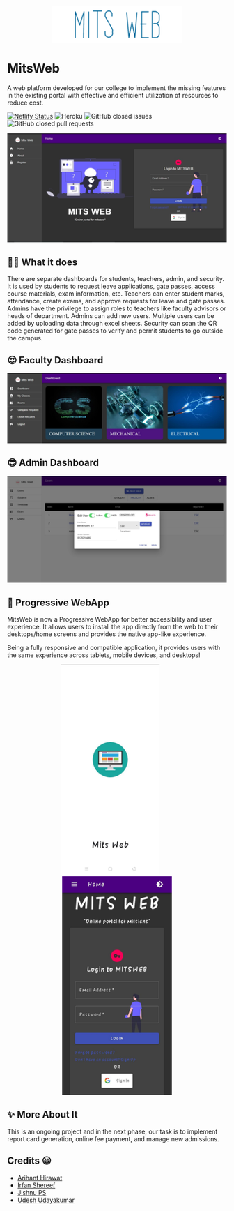 <p align="center"><img src="https://raw.githubusercontent.com/arihant-2310/.github-images/main/logo.png"></p>

# MitsWeb

A web platform developed for our college to implement the missing features in the existing portal with effective and efficient utilization of resources to reduce cost.

[![Netlify Status](https://api.netlify.com/api/v1/badges/e16b536d-64db-41c7-86dd-c29f1c48bc98/deploy-status)](https://app.netlify.com/sites/mitsweb/deploys)
![Heroku](http://heroku-badge.herokuapp.com/?app=mitsweb-be&style=flat&svg=1)
![GitHub closed issues](https://img.shields.io/github/issues-closed/MitsWb/MitsWeb-Fe?style=flat)
![GitHub closed pull requests](https://img.shields.io/github/issues-pr-closed/MitsWb/MitsWeb-Fe?color=green?style=flat)

<img src="https://raw.githubusercontent.com/arihant-2310/.github-images/main/mitswebDashboard.jpeg">

## 👨‍💻 What it does

There are separate dashboards for students, teachers, admin, and security. It is used by students to request leave applications, gate passes, access course materials, exam information, etc. Teachers can enter student marks, attendance, create exams, and approve requests for leave and gate passes. Admins have the privilege to assign roles to teachers like faculty advisors or heads of department. Admins can add new users. Multiple users can be added by uploading data through excel sheets. Security can scan the QR code generated for gate passes to verify and permit students to go outside the campus.

## 😍 Faculty Dashboard

<img src="https://raw.githubusercontent.com/arihant-2310/.github-images/main/facultyDashboard.jpeg">

## 😎 Admin Dashboard

<img src="https://raw.githubusercontent.com/arihant-2310/.github-images/main/adminDashboardLight.jpeg">

## 📱 Progressive WebApp

MitsWeb is now a Progressive WebApp for better accessibility and user experience. It allows users to install the app directly from the web to their desktops/home screens and provides the native app-like experience.

Being a fully responsive and compatible application, it provides users with the same experience across tablets, mobile devices, and desktops!

<p align="center">
  <img alt="Banner" src="https://raw.githubusercontent.com/arihant-2310/.github-images/main/mobileView2.jpeg" width="45%">
&nbsp; &nbsp; &nbsp; &nbsp;
  <img alt="Login" src="https://raw.githubusercontent.com/arihant-2310/.github-images/main/mobileView1.jpeg" width="50%">
</p>

## ✨ More About It

This is an ongoing project and in the next phase, our task is to implement report card generation, online fee payment, and manage new admissions.

## Credits 😀

- [Arihant Hirawat](https://github.com/arihant-2310)
- [Irfan Shereef](https://github.com/irfan-123)
- [Jishnu PS](https://github.com/psjishnu)
- [Udesh Udayakumar](https://github.com/pilotudesh)
